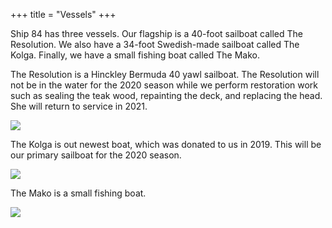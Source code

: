 +++
title = "Vessels"
+++

Ship 84 has three vessels.  Our flagship is a 40-foot sailboat called The Resolution.  We also have a 34-foot Swedish-made sailboat called The Kolga.  Finally, we have a small fishing boat called The Mako.

The Resolution is a Hinckley Bermuda 40 yawl sailboat.  The Resolution will not be in the water for the 2020 season while we perform restoration work such as sealing the teak wood, repainting the deck, and replacing the head.  She will return to service in 2021.

![](https://www.ship84.com/img/resolution_1.jpg)

The Kolga is out newest boat, which was donated to us in 2019.  This will be our primary sailboat for the 2020 season.

![](https://www.ship84.com/img/Kolga1.JPEG)

The Mako is a small fishing boat.

![](https://www.ship84.com/img/IMG_0478.JPG)
